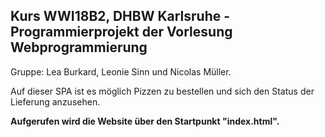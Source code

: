 ## Kurs WWI18B2, DHBW Karlsruhe - Programmierprojekt der Vorlesung Webprogrammierung


Gruppe: Lea Burkard, Leonie Sinn und Nicolas Müller.

Auf dieser SPA ist es möglich Pizzen zu bestellen und sich den Status der Lieferung anzusehen.

__Aufgerufen wird die Website über den Startpunkt "index.html".__
